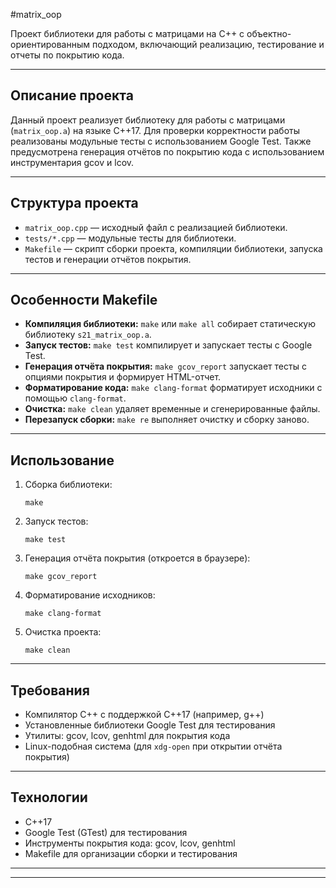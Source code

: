 #matrix_oop

Проект библиотеки для работы с матрицами на C++ с объектно-ориентированным подходом, включающий реализацию, тестирование и отчеты по покрытию кода.

---

## Описание проекта

Данный проект реализует библиотеку для работы с матрицами (`matrix_oop.a`) на языке C++17. Для проверки корректности работы реализованы модульные тесты с использованием Google Test. Также предусмотрена генерация отчётов по покрытию кода с использованием инструментария gcov и lcov.

---

## Структура проекта

- `matrix_oop.cpp` — исходный файл с реализацией библиотеки.
- `tests/*.cpp` — модульные тесты для библиотеки.
- `Makefile` — скрипт сборки проекта, компиляции библиотеки, запуска тестов и генерации отчётов покрытия.

---

## Особенности Makefile

- **Компиляция библиотеки:** `make` или `make all` собирает статическую библиотеку `s21_matrix_oop.a`.
- **Запуск тестов:** `make test` компилирует и запускает тесты с Google Test.
- **Генерация отчёта покрытия:** `make gcov_report` запускает тесты с опциями покрытия и формирует HTML-отчет.
- **Форматирование кода:** `make clang-format` форматирует исходники с помощью `clang-format`.
- **Очистка:** `make clean` удаляет временные и сгенерированные файлы.
- **Перезапуск сборки:** `make re` выполняет очистку и сборку заново.

---

## Использование

1. Сборка библиотеки:
    ```
    make
    ```
2. Запуск тестов:
    ```
    make test
    ```
3. Генерация отчёта покрытия (откроется в браузере):
    ```
    make gcov_report
    ```
4. Форматирование исходников:
    ```
    make clang-format
    ```
5. Очистка проекта:
    ```
    make clean
    ```

---

## Требования

- Компилятор C++ с поддержкой C++17 (например, g++)
- Установленные библиотеки Google Test для тестирования
- Утилиты: gcov, lcov, genhtml для покрытия кода
- Linux-подобная система (для `xdg-open` при открытии отчёта покрытия)

---

## Технологии

- C++17
- Google Test (GTest) для тестирования
- Инструменты покрытия кода: gcov, lcov, genhtml
- Makefile для организации сборки и тестирования

---
---
